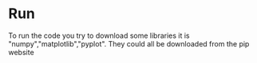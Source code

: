 # Run
To run the code you try to download some libraries it is "numpy","matplotlib","pyplot". They could all be downloaded from the pip website
